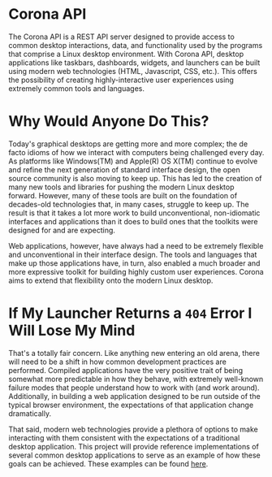 # Corona API

The Corona API is a REST API server designed to provide access to common desktop interactions, data, and functionality used by the programs that comprise a Linux desktop environment.  With Corona API, desktop applications like taskbars, dashboards, widgets, and launchers can be built using modern web technologies (HTML, Javascript, CSS, etc.).  This offers the possibility of creating highly-interactive user experiences using extremely common tools and languages.

# Why Would Anyone Do This?

Today's graphical desktops are getting more and more complex; the de facto idioms of how we interact with computers being challenged every day.  As platforms like Windows(TM) and Apple(R) OS X(TM) continue to evolve and refine the next generation of standard interface design, the open source community is also moving to keep up.  This has led to the creation of many new tools and libraries for pushing the modern Linux desktop forward.  However, many of these tools are built on the foundation of decades-old technologies that, in many cases, struggle to keep up.  The result is that it takes a lot more work to build unconventional, non-idiomatic interfaces and applications than it does to build ones that the toolkits were designed for and are expecting.

Web applications, however, have always had a need to be extremely flexible and unconventional in their interface design.  The tools and languages that make up those applications have, in turn, also enabled a much broader and more expressive toolkit for building highly custom user experiences.  Corona aims to extend that flexibility onto the modern Linux desktop.


# If My Launcher Returns a `404` Error I Will Lose My Mind

That's a totally fair concern.  Like anything new entering an old arena, there will need to be a shift in how common development practices are performed.  Compiled applications have the very positive trait of being somewhat more predictable in how they behave, with extremely well-known failure modes that people understand how to work with (and work around).  Additionally, in building a web application designed to be run outside of the typical browser environment, the expectations of that application change dramatically.  

That said, modern web technologies provide a plethora of options to make interacting with them consistent with the expectations of a traditional desktop application.  This project will provide reference implementations of several common desktop applications to serve as an example of how these goals can be achieved.  These examples can be found [here](https://github.com/auroralaboratories/corona-ui).
